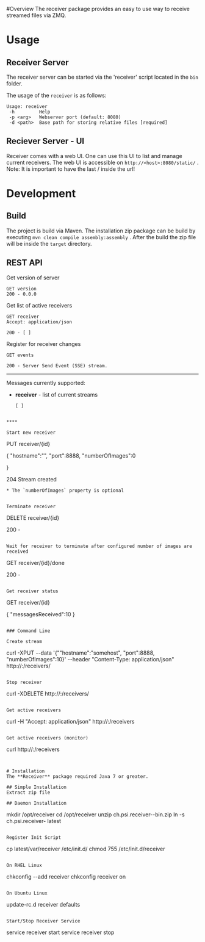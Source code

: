 #Overview
The receiver package provides an easy to use way to receive streamed files via ZMQ.


# Usage



## Receiver Server
The receiver server can be started via the 'receiver' script located in the `bin` folder.

The usage of the `receiver` is as follows:

```
Usage: receiver
 -h         Help
 -p <arg>   Webserver port (default: 8080)
 -d <path>	Base path for storing relative files [required]
```

## Reciever Server - UI
Receiver comes with a web UI. One can use this UI to list and manage current receivers.
The web UI is accessible on `http://<host>:8080/static/` . Note: It is important to have the last / inside the url!

# Development

## Build
The project is build via Maven. The installation zip package can be build by executing `mvn clean compile assembly:assembly` . 
After the build the zip file will be inside the `target` directory.

## REST API

Get version of server

```
GET version
200 - 0.0.0
```

Get list of active receivers

```
GET receiver
Accept: application/json

200 - [ ]
```

Register for receiver changes 

```
GET events
 
200 - Server Send Event (SSE) stream.
```

****

Messages currently supported:

* **receiver** - list of current streams

    ```
    [ ]
```

****

Start new receiver

```
PUT receiver/{id}

{
	"hostname":"",
    "port":8888,
    "numberOfImages":0
    
}

204 Stream created
```
* The `numberOfImages` property is optional


Terminate receiver

```
DELETE receiver/{id}

200 - 
```

Wait for receiver to terminate after configured number of images are received

```
GET receiver/{id}/done

200 -
``` 

Get receiver status

```
GET receiver/{id}

{
	"messagesReceived":10
}

```

### Command Line

Create stream

```
curl -XPUT --data '{""hostname":"somehost", "port":8888, "numberOfImages":10}' --header "Content-Type: application/json" http://<hostname>:<port>/receivers/<id>
```

Stop receiver

```
curl -XDELETE http://<hostname>:<port>/receivers/<id>
```

Get active receivers

```
curl -H "Accept: application/json" http://<hostname>:<port>/receivers
```

Get active receivers (monitor)

```
curl http://<hostname>:<port>/receivers
```


# Installation
The **Receiver** package required Java 7 or greater.

## Simple Installation
Extract zip file

## Daemon Installation

```
mkdir /opt/receiver
cd /opt/receiver
unzip ch.psi.receiver-<version>-bin.zip
ln -s ch.psi.receiver-<version> latest
```

Register Init Script

```
cp latest/var/receiver /etc/init.d/
chmod 755 /etc/init.d/receiver
```

On RHEL Linux

```
chkconfig --add receiver
chkconfig receiver on
```

On Ubuntu Linux

```
update-rc.d receiver defaults
```

Start/Stop Receiver Service

```
service receiver start
service receiver stop
```